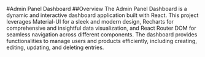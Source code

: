 #Admin Panel Dashboard
##Overview
The Admin Panel Dashboard is a dynamic and interactive dashboard application built with React. This project leverages Material-UI for a sleek and modern design, Recharts for comprehensive and insightful data visualization, and React Router DOM for seamless navigation across different components. The dashboard provides functionalities to manage users and products efficiently, including creating, editing, updating, and deleting entries.
